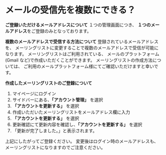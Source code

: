 # メールの受信先を複数にできる？
**ご登録いただけるメールアドレスについて**
１つの管理画面につき、
**１つのメールアドレス**をご登録のみとなっております。

**複数のメールアドレスで受信する方法について**
登録されているメールアドレスを、
メーリングリストに変更することで複数のメールアドレスで受信が可能になります。
メーリングリストはご利用されている、
メールのプラットフォーム(Gmail など)で作成いただくことができます。
メーリングリストの作成方法については、
ご利用のメールプラットフォーム様にてご確認いただけますと幸いです。

**作成したメーリングリストのご登録について**
1. マイページにログイン
2. サイドバーにある、**「アカウント管理」** を選択
3. **「アカウントを更新する」** を選択
4. 作成いただいたメーリングリストをメールアドレス欄に入力
5. **「アカウントを更新する」** を選択
6. 更新確認にて更新内容を確認し、**「アカウントを更新する」** を選択
7. 「更新が完了しました。」と表示されます。

上記にしたがってご登録ください。
変更後はログイン時のメールアドレスも、
メーリングリストになりますのでご注意ください。